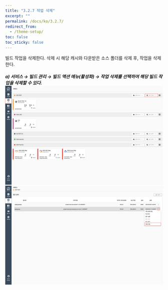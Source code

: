 ```yaml
---
title: "3.2.7 작업 삭제"
excerpt: ""
permalink: /docs/ko/3.2.7/
redirect_from:
  - /theme-setup/
toc: false
toc_sticky: false
---
```



빌드 작업을 삭제한다. 삭제 시 해당 캐시와 다운받은 소스 폴더를 삭제 후, 작업을 삭제한다.

##### **a\) 서비스** → **빌드 관리** → 빌드 액션 메뉴\(활성화\) → 작업 삭제를 **선택하여 해당 빌드 작업을 삭제할 수 있다.** ![](/assets/KR/3.0.0/3.2.7_1.png)![](/assets/KR/3.0.0/3.2.7_2.png)
